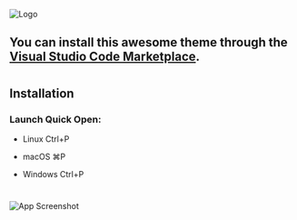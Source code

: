 
![Logo](https://bn02pap001files.storage.live.com/y4mvTZw-5uI1RC3QkRbwb-DHIcNnYxHgix-IN4S003DpzhQopl1fuAkcYa9TY8GFyTMcEAkRFYtmHtfdzHh1B9nmIOIi_XvECw1PL21MPaQzOfNz84iT5MG-YkMmyqCv8Wo5qwaKleGjKGPKHeCo4e3IBO7E1AuArnthYNuwuJMh9ShAvf6yn7412zOvef8IUVf?width=128&height=128&cropmode=none)  

## You can install this awesome theme through the [Visual Studio Code Marketplace](https://marketplace.visualstudio.com/manage/publishers/vipindadhich).

#
  
## Installation

### Launch Quick Open:

- Linux Ctrl+P

- macOS ⌘P

- Windows Ctrl+P

#

![App Screenshot]([https://bn02pap001files.storage.live.com/y4mjAEL3vs9VZrW7RqNL_1BJ_r2_25iitPjrGzZivM0o4tXFA_cYU8x6IqUi9fYUgyBhAUTy2q2NuiLoxJ6yX5SbGqHQU19Ses74dBPa7gtNi2n6bD839z0FSy6BIulgoD8sdR8rxv2PpEtlx3LnhB02bCInkfFPtUX1tiCzY6hA0oatASN_zm4jMaepBXu84Ks?width=1388&height=1040&cropmode=none](https://drive.google.com/file/d/1ElzEkM235nNi6F-M9mKRU35Kg39oF-rp/view?usp=sharing))

                  

  
